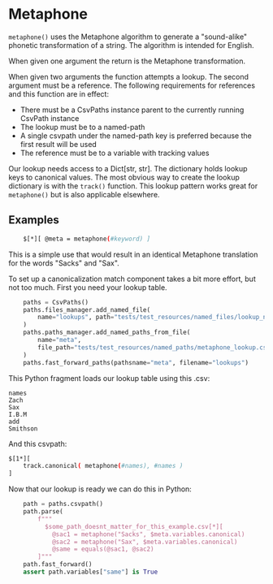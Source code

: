 
# Metaphone

`metaphone()` uses the Metaphone algorithm to generate a "sound-alike" phonetic transformation of a string. The algorithm is intended for English.

When given one argument the return is the Metaphone transformation.

When given two arguments the function attempts a lookup. The second argument must be a reference. The following requirements for references and this function are in effect:
- There must be a CsvPaths instance parent to the currently running CsvPath instance
- The lookup must be to a named-path
- A single csvpath under the named-path key is preferred because the first result will be used
- The reference must be to a variable with tracking values

Our lookup needs access to a Dict[str, str]. The dictionary holds lookup keys to canonical values. The most obvious way to create the lookup dictionary is with the `track()` function. This lookup pattern works great for `metaphone()` but is also applicable elsewhere.

## Examples

```bash
    $[*][ @meta = metaphone(#keyword) ]
```
This is a simple use that would result in an identical Metaphone translation for the words "Sacks" and "Sax".

To set up a canonicalization match component takes a bit more effort, but not too much. First you need your lookup table.

```python
    paths = CsvPaths()
    paths.files_manager.add_named_file(
        name="lookups", path="tests/test_resources/named_files/lookup_names.csv"
    )
    paths.paths_manager.add_named_paths_from_file(
        name="meta",
        file_path="tests/test_resources/named_paths/metaphone_lookup.csvpaths",
    )
    paths.fast_forward_paths(pathsname="meta", filename="lookups")
```

This Python fragment loads our lookup table using this .csv:

```
names
Zach
Sax
I.B.M
add
Smithson
```

And this csvpath:

```bash
$[1*][
    track.canonical( metaphone(#names), #names )
]
```

Now that our lookup is ready we can do this in Python:

```python
    path = paths.csvpath()
    path.parse(
        f"""
          $some_path_doesnt_matter_for_this_example.csv[*][
            @sac1 = metaphone("Sacks", $meta.variables.canonical)
            @sac2 = metaphone("Sax", $meta.variables.canonical)
            @same = equals(@sac1, @sac2)
        ]"""
    path.fast_forward()
    assert path.variables["same"] is True
```





